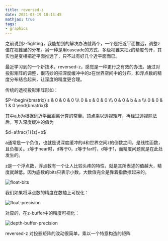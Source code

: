 ```yaml
---
title: reversed-z
date: 2021-03-19 18:13:45
mathjax: true
tags:
- graphics
---
```


之前说到z-fighting，我能想到的解决办法就两个，一个是把近平面推远，调整z值在视锥里的分布。另一种是用cascade的方式，多级视锥来把z的精度匀开，其实也是变相把近平面推远了，只不过有好几个近平面而已。

最近学习到的一个新技术，reversed-z，感觉是一种更行之有效的办法。通过对投影矩阵的调整，很巧妙的把深度缓冲中的z在世界空间中的分布，和浮点数的精度分布结合起来，让深度的精度更合理。

传统的透视投影矩阵形如：

$P=\begin{bmatrix} s & 0 & 0 & 0 \\\ 0 & s & 0 & 0 \\\ 0 & 0 & b & a \\\ 0 & 0 & 1 & 0
\end{bmatrix}$

其中a,b为根据远近平面距离计算的常量。顶点乘以透视矩阵，再经过透视除法后，写入深度缓冲的值为

 $d=a\frac{1}{z}+b$

a通常是一个负值，也就是说深度缓冲的d和世界空间z的倒数之间，是线性函数，且负相关。z等于near时，d等于0，z等于far时，d等于1，而精度问题就是在此处发生的。

z是一个浮点数，浮点数有一个让人比较头疼的特性，就是其所表述的值越大，精度就越低。因为底数的bits只表示小数，大数值完全是靠着指数撑起来的。

![float-bits](https://bl3301files.storage.live.com/y4m12E6E-flIVXMTTnJE9UJD3fkbQSS-T71vOR4zljvCxrtOaiI51cOIuuaNnPBvf68pPku_UhGOm5w-h4izkQM74rhlmq132FeFFrtPPfWlr1rnpbkaIn4xfGD58GvXGLUjO2khu_QZfZFBtUfP5fJqhuYOrMjp3jLIF3c0pH96NYVugQt3zjzpA4luSNMCvXg?width=948&height=204&cropmode=none)

我们如果将浮点数的精度在数轴上可视化：

![float-precision](https://bl3301files.storage.live.com/y4mZs9BaRFkk6zfsKuDVtSFfzseIipDkX0_REULMj33JpkrtclBKsszVN510SzDm4ZcUrIxbRaqEdxxyfEGGNXPXLuUiugXMARdxgECRG9vEc4EVxID-s-mnWwj638fRoU32fbI9MqYxtvEd9CJJlz3Bt17fyx8lM8nslBMBe_dU1PukDoQGA4EpfLcSHvr9t_s?width=1080&height=109&cropmode=none)

对应的，在z-buffer中的精度可视化：

![depth-buffer-precision](https://bl3301files.storage.live.com/y4m3oRe2dinbk00w5sa-30BowrhBQCs4jcyrkhPckcdMp6f3JDUXLx2qZwrE8OfcjATpVLGEMQlPzDmFApk_iBceLoO9s1sMpiihiomsdbBH5TIKWYv5QS7NUXU0MCLxiEez8vC8hzIRmmjKCEloDKJRdqLTzDwMJaOX279O6R-pllDnaheN1sSg89BHO_7LAHu?width=1440&height=720&cropmode=none)

reversed-z 对投影矩阵的改动很简单，乘以一个特意构造的矩阵